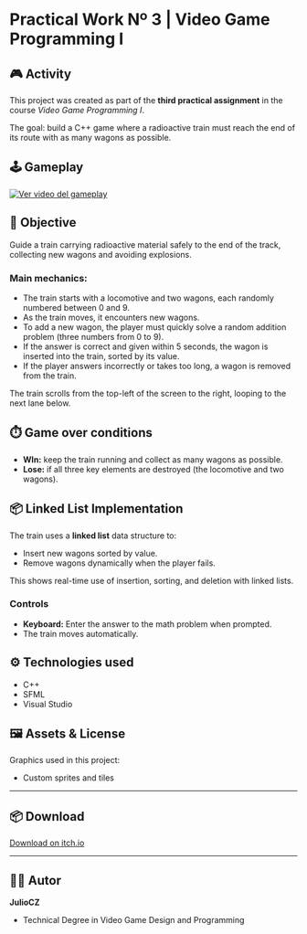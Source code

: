 # Practical Work Nº 3 | Video Game Programming I

## 🎮 Activity
This project was created as part of the **third practical assignment** in the course *Video Game Programming I*.

The goal: build a C++ game where a radioactive train must reach the end of its route with as many wagons as possible.

## 🕹️ Gameplay

[![Ver video del gameplay](https://img.youtube.com/vi/smJ-HRKNhSI/0.jpg)](https://www.youtube.com/watch?v=smJ-HRKNhSI)


## 📝 Objective
Guide a train carrying radioactive material safely to the end of the track, collecting new wagons and avoiding explosions.

### Main mechanics:
- The train starts with a locomotive and two wagons, each randomly numbered between 0 and 9.
- As the train moves, it encounters new wagons.
- To add a new wagon, the player must quickly solve a random addition problem (three numbers from 0 to 9).
- If the answer is correct and given within 5 seconds, the wagon is inserted into the train, sorted by its value.
- If the player answers incorrectly or takes too long, a wagon is removed from the train.

The train scrolls from the top-left of the screen to the right, looping to the next lane below.

## ⏱️ Game over conditions

- **WIn:** keep the train running and collect as many wagons as possible.  
- **Lose:** if all three key elements are destroyed (the locomotive and two wagons).

## 📦 Linked List Implementation

The train uses a **linked list** data structure to:

- Insert new wagons sorted by value.
- Remove wagons dynamically when the player fails.

This shows real-time use of insertion, sorting, and deletion with linked lists.

### Controls

- **Keyboard:** Enter the answer to the math problem when prompted.
- The train moves automatically.

## ⚙️ Technologies used

- C++
- SFML
- Visual Studio

## 🖼️ Assets & License

Graphics used in this project:
- Custom sprites and tiles

---

## 📦 Download
[Download on itch.io](https://juliocz36.itch.io/radioactive-train)

---

## 👨‍💻 Autor

**JulioCZ**  
- Technical Degree in Video Game Design and Programming
